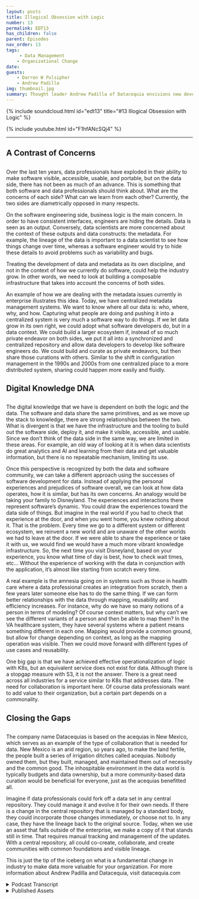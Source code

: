 ```yaml
---
layout: posts
title: Illogical Obsession with Logic
number: 13
permalink: EDT13
has_children: false
parent: Episodes
nav_order: 13
tags:
     - Data Management
    - Organizational Change
date: 
guests:
    - Darren W Pulsipher
    - Andrew Padilla
img: thumbnail.jpg
summary: Thought leader Andrew Padilla of Datacequia envisions new developments in data management and collaboration that would allow data to advance as software has in visibility, accessibility, usability, and portability. He outlines how a composable infrastructure would address the concerns of both software engineers and data scientists.
---
```


{% include soundcloud.html id="edt13" title="#13 Illogical Obsession with Logic" %}

{% include youtube.html id="F1hfANcSQj4" %}

---

## A Contrast of Concerns <h2>

Over the last ten years, data professionals have exploded in their ability to make software visible, accessible, usable, and portable, but on the data side, there has not been as much of an advance.  This is something that both software and data professionals should think about. What are the concerns of each side? What can we learn from each other? Currently, the two sides are diametrically opposed in many respects.

On the software engineering side, business logic is the main concern. In order to have consistent interfaces, engineers are hiding the details. Data is seen as an output. Conversely, data scientists are more concerned about the context of these outputs and data constructs: the metadata.  For example, the lineage of the data is important to a data scientist to see how things change over time, whereas a software engineer would try to hide these details to avoid problems such as variability and bugs.

Treating the development of data and metadata as its own discipline, and not in the context of how we currently do software, could help the industry grow. In other words, we need to look at building a composable infrastructure that takes into account the concerns of both sides.

An example of how we are dealing with the metadata issues currently in enterprise illustrates this idea. Today, we have centralized metadata management systems. We want to know where all our data is: who, where, why, and how. Capturing what people are doing and pushing it into a centralized system is very much a software way to do things. If we let data grow in its own right, we could adopt what software developers do, but in a data context. We could build a larger ecosystem if, instead of so much private endeavor on both sides, we put it all into a synchronized and centralized repository and allow data developers to develop like software engineers do. We could build and curate as private endeavors, but then share those curations with others. Similar to the shift in configuration management in the 1990s and 2000s from one centralized place to a more distributed system, sharing could happen more easily and fluidly.

## Digital Knowledge DNA <h2>

The digital knowledge that we have is dependent on both the logic and the data. The software and data share the same primitives, and as we move up the stack to knowledge, there are strong relationships between the two. What is divergent is that we have the infrastructure and the tooling to build out the software side, deploy it, and make it visible, accessible, and usable. Since we don’t think of the data side in the same way, we are limited in these areas. For example, an old way of looking at it is when data scientists do great analytics and AI and learning from their data and get valuable information, but there is no repeatable mechanism, limiting its use.

Once this perspective is recognized by both the data and software community, we can take a different approach using the successes of software development for data.  Instead of applying the personal experiences and prejudices of software overall, we can look at how data operates, how it is similar, but has its own concerns. An analogy would be taking your family to Disneyland. The experiences and interactions there represent software’s dynamic. You could draw the experiences toward the data side of things. But imagine in the real world if you had to check that experience at the door, and when you went home, you knew nothing about it. That is the problem. Every time we go to a different system or different ecosystem, we reinvent a new world and are unaware of the other worlds we had to leave at the door. If we were able to share the experience or take it with us, we would find we would have a much more vibrant knowledge infrastructure. So, the next time you visit Disneyland, based on your experience, you know what time of day is best, how to check wait times, etc… Without the experience of working with the data in conjunction with the application, it’s almost like starting from scratch every time.

A real example is the amnesia going on in systems such as those in health care where a data professional creates an integration from scratch, then a few years later someone else has to do the same thing. If we can form better relationships with the data through mapping, reusability and efficiency increases. For instance, why do we have so many notions of a person in terms of modeling? Of course context matters, but why can’t we see the different variants of a person and then be able to map them? In the VA healthcare system, they have several systems where a patient means something different in each one. Mapping would provide a common ground, but allow for change depending on context, as long as the mapping operation was visible. Then we could move forward with different types of use cases and reusability.

One big gap is that we have achieved effective operationalization of logic with K8s, but an equivalent service does not exist for data. Although there is a stopgap measure with S3, it is not the answer. There is a great need across all industries for a service similar to K8s that addresses data.  The need for collaboration is important here. Of course data professionals want to add value to their organization, but a certain part depends on a commonality.

## Closing the Gaps <h2>

The company name Datacequias is based on the acequias in New Mexico, which serves as an example of the type of collaboration that is needed for data. New Mexico is an arid region, so years ago, to make the land fertile, the people built a series of irrigation ditches called acequias. Nobody owned them, but they built, managed, and maintained them out of necessity and the common good. The inhospitable environment in the data world is typically budgets and data ownership, but a more community-based data curation would be beneficial for everyone, just as the acequias benefitted all.

Imagine if  data professionals could fork off a data set in any central repository. They could manage it and evolve it for their own needs. If there is a change in the central repository that is managed by a standard body, they could incorporate those changes immediately, or choose not to. In any case, they have the lineage back to the original source. Today, when we use an asset that falls outside of the enterprise, we make a copy of it that stands still in time. That requires manual tracking and management of the updates. With a central repository, all could co-create, collaborate, and create communities with common foundations and visible lineage.

This is just the tip of the iceberg on what is a fundamental change in industry to make data more valuable for your organization. For more information about Andrew Padilla and Datacequia, visit datacequia.com



<details>
<summary> Podcast Transcript </summary>


</details>

<details>
<summary> Published Assets </summary>


</details>
